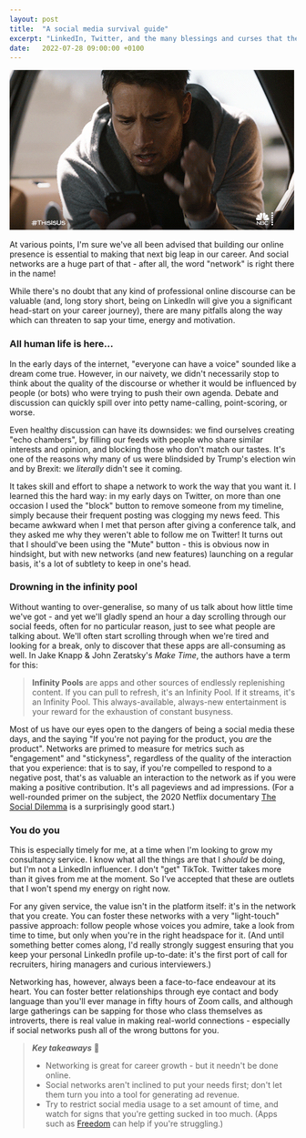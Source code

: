 ```yaml
---
layout: post
title:  "A social media survival guide"
excerpt: "LinkedIn, Twitter, and the many blessings and curses that they provide."
date:   2022-07-28 09:00:00 +0100
---
```


![This Is Us - Doomscrolling](/assets/img/this-is-us-doomscrolling.gif)

At various points, I'm sure we've all been advised that building our online presence is essential to making that next big leap in our career. And social networks are a huge part of that - after all, the word "network" is right there in the name!

While there's no doubt that any kind of professional online discourse can be valuable (and, long story short, being on LinkedIn will give you a significant head-start on your career journey), there are many pitfalls along the way which can threaten to sap your time, energy and motivation.

### All human life is here...

In the early days of the internet, "everyone can have a voice" sounded like a dream come true. However, in our naivety, we didn't necessarily stop to think about the quality of the discourse or whether it would be influenced by people (or bots) who were trying to push their own agenda. Debate and discussion can quickly spill over into petty name-calling, point-scoring, or worse.

Even healthy discussion can have its downsides: we find ourselves creating "echo chambers", by filling our feeds with people who share similar interests and opinion, and blocking those who don't match our tastes. It's one of the reasons why many of us were blindsided by Trump's election win and by Brexit: we _literally_ didn't see it coming.

It takes skill and effort to shape a network to work the way that you want it. I learned this the hard way: in my early days on Twitter, on more than one occasion I used the "block" button to remove someone from my timeline, simply because their frequent posting was clogging my news feed. This became awkward when I met that person after giving a conference talk, and they asked me why they weren't able to follow me on Twitter! It turns out that I should've been using the "Mute" button - this is obvious now in hindsight, but with new networks (and new features) launching on a regular basis, it's a lot of subtlety to keep in one's head.

### Drowning in the infinity pool

Without wanting to over-generalise, so many of us talk about how little time we've got - and yet we'll gladly spend an hour a day scrolling through our social feeds, often for no particular reason, just to see what people are talking about. We'll often start scrolling through when we're tired and looking for a break, only to discover that these apps are all-consuming as well. In Jake Knapp & John Zeratsky's _Make Time_, the authors have a term for this:

> **Infinity Pools** are apps and other sources of endlessly replenishing content. If you can pull to refresh, it's an Infinity Pool. If it streams, it's an Infinity Pool. This always-available, always-new entertainment is your reward for the exhaustion of constant busyness.

Most of us have our eyes open to the dangers of being a social media these days, and the saying "If you're not paying for the product, you _are_ the product". Networks are primed to measure for metrics such as "engagement" and "stickyness", regardless of the quality of the interaction that you experience: that is to say, if you're compelled to respond to a negative post, that's as valuable an interaction to the network as if you were making a positive contribution. It's all pageviews and ad impressions. (For a well-rounded primer on the subject, the 2020 Netflix documentary [The Social Dilemma](https://www.netflix.com/title/81254224) is a surprisingly good start.)

### You do you

This is especially timely for me, at a time when I'm looking to grow my consultancy service. I know what all the things are that I _should_ be doing, but I'm not a LinkedIn influencer. I don't "get" TikTok. Twitter takes more than it gives from me at the moment. So I've accepted that these are outlets that I won't spend my energy on right now.

For any given service, the value isn't in the platform itself: it's in the network that you create. You can foster these networks with a very "light-touch" passive approach: follow people whose voices you admire, take a look from time to time, but only when you're in the right headspace for it. (And until something better comes along, I'd really strongly suggest ensuring that you keep your personal LinkedIn profile up-to-date: it's the first port of call for recruiters, hiring managers and curious interviewers.)

Networking has, however, always been a face-to-face endeavour at its heart. You can foster better relationships through eye contact and body language than you'll ever manage in fifty hours of Zoom calls, and although large gatherings can be sapping for those who class themselves as introverts, there is real value in making real-world connections - especially if social networks push all of the wrong buttons for you.

> **_Key takeaways_** 📝  
> * Networking is great for career growth - but it needn't be done online.
> * Social networks aren't inclined to put your needs first; don't let them turn you into a tool for generating ad revenue.
> * Try to restrict social media usage to a set amount of time, and watch for signs that you're getting sucked in too much. (Apps such as [Freedom](https://freedom.to) can help if you're struggling.)
